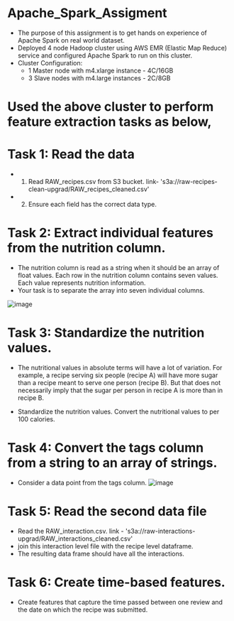 # Apache_Spark_Assigment

- The purpose of this assignment is to get hands on experience of Apache Spark on real world dataset.
- Deployed 4 node Hadoop cluster using AWS EMR (Elastic Map Reduce) service and configured Apache Spark to run on this cluster.
- Cluster Configuration:
  - 1 Master node with m4.xlarge instance - 4C/16GB
  - 3 Slave nodes with m4.large instances - 2C/8GB

# Used the above cluster to perform feature extraction tasks as below,

# Task 1: Read the data
- 1) Read RAW_recipes.csv from S3 bucket. link- 's3a://raw-recipes-clean-upgrad/RAW_recipes_cleaned.csv'
- 2) Ensure each field has the correct data type.

# Task 2: Extract individual features from the nutrition column.
- The nutrition column is read as a string when it should be an array of float values. Each row in the nutrition column contains seven values. Each value represents nutrition information.
- Your task is to separate the array into seven individual columns.

![image](https://github.com/devendra2595/Apache_Spark_EDA/assets/116253033/99936223-9fcb-4bcb-95f9-a6ce48ae4d63)


# Task 3: Standardize the nutrition values.
- The nutritional values in absolute terms will have a lot of variation. For example, a recipe serving six people (recipe A) will have more sugar than a recipe meant to serve one person (recipe B). 
But that does not necessarily imply that the sugar per person in recipe A is more than in recipe B. 

- Standardize the nutrition values. Convert the nutritional values to per 100 calories.

# Task 4: Convert the tags column from a string to an array of strings.
- Consider a data point from the tags column.
  ![image](https://github.com/devendra2595/Apache_Spark_EDA/assets/116253033/463416ea-6d2c-4eb5-9739-af89c62160b4)

# Task 5: Read the second data file
- Read the RAW_interaction.csv. link - 's3a://raw-interactions-upgrad/RAW_interactions_cleaned.csv'
- join this interaction level file with the recipe level dataframe.
- The resulting data frame should have all the interactions.


# Task 6:  Create time-based features.
- Create features that capture the time passed between one review and the date on which the recipe was submitted.
